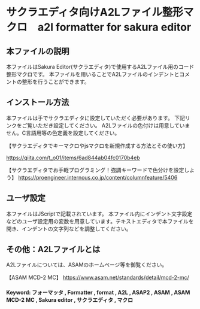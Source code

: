 # サクラエディタ向けA2Lファイル整形マクロ　a2l formatter for sakura editor
## 本ファイルの説明
本ファイルはSakura Editor(サクラエディタ)で使用するA2Lファイル用のコード整形マクロです。
本ファイルを用いることでA2Lファイルのインデントとコメントの整形を行うことができます。

## インストール方法
本ファイルは手でサクラエディタに設定していただく必要があります。
下記リンクをご覧いただき設定してください。
A2Lファイルの色付けは用意していません。C言語用等の色定義を設定してください。

【サクラエディタでキーマクロやjsマクロを新規作成する方法とその使い方】

 https://qiita.com/t_o01/items/6ad844ab04fc0170b4eb

【サクラエディタでお手軽プログラミング！強調キーワードで色分けを設定しよう】
 https://proengineer.internous.co.jp/content/columnfeature/5406

## ユーザ設定
本ファイルはJScriptで記載されています。
本ファイル内にインデント文字設定などのユーザ設定用の変数を用意しています。テキストエディタで本ファイルを開き、インデントの文字列などを調整してください。

## その他：A2Lファイルとは
A2Lファイルについては、ASAMのホームページ等を御覧ください。　

【ASAM MCD-2 MC】
 https://www.asam.net/standards/detail/mcd-2-mc/

#### Keyword: フォーマッタ , Formatter , format , A2L , ASAP2 , ASAM , ASAM MCD-2 MC , Sakura editor , サクラエディタ , マクロ
